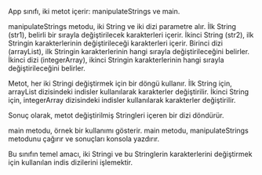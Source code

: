App sınıfı, iki metot içerir: manipulateStrings ve main.

manipulateStrings metodu, iki String ve iki dizi parametre alır. İlk String (str1), belirli bir sırayla değiştirilecek karakterleri içerir. İkinci String (str2), ilk Stringin karakterlerinin değiştirileceği karakterleri içerir. Birinci dizi (arrayList), ilk Stringin karakterlerinin hangi sırayla değiştirileceğini belirler. İkinci dizi (integerArray), ikinci Stringin karakterlerinin hangi sırayla değiştirileceğini belirler.

Metot, her iki Stringi değiştirmek için bir döngü kullanır. İlk String için, arrayList dizisindeki indisler kullanılarak karakterler değiştirilir. İkinci String için, integerArray dizisindeki indisler kullanılarak karakterler değiştirilir.

Sonuç olarak, metot değiştirilmiş Stringleri içeren bir dizi döndürür.

main metodu, örnek bir kullanımı gösterir. main metodu, manipulateStrings metodunu çağırır ve sonuçları konsola yazdırır.

Bu sınıfın temel amacı, iki Stringi ve bu Stringlerin karakterlerini değiştirmek için kullanılan indis dizilerini işlemektir.